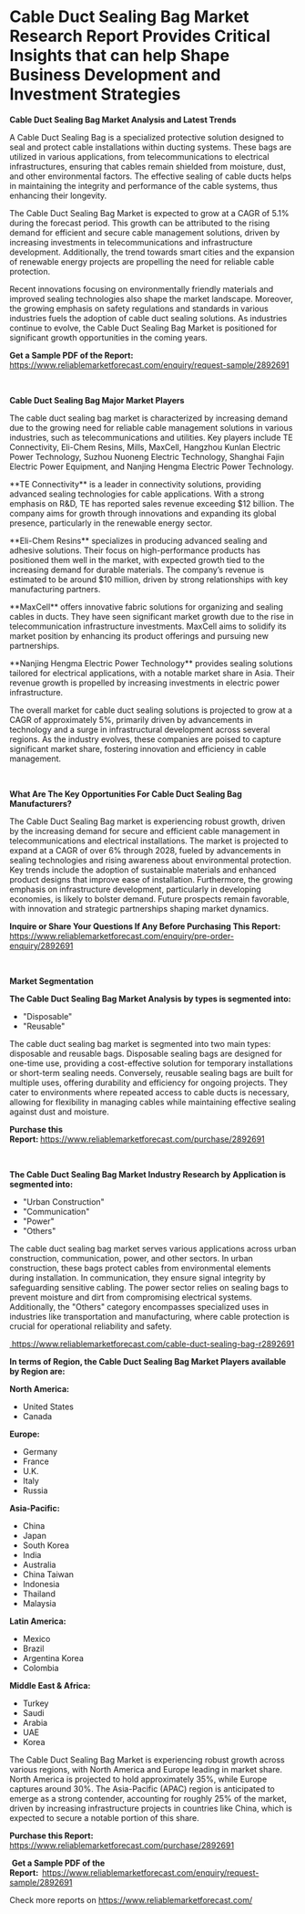 <p><h1>Cable Duct Sealing Bag Market Research Report Provides Critical Insights that can help Shape Business Development and Investment Strategies</h1></p><p><strong>Cable Duct Sealing Bag Market Analysis and Latest Trends</strong></p>
<p><p>A Cable Duct Sealing Bag is a specialized protective solution designed to seal and protect cable installations within ducting systems. These bags are utilized in various applications, from telecommunications to electrical infrastructures, ensuring that cables remain shielded from moisture, dust, and other environmental factors. The effective sealing of cable ducts helps in maintaining the integrity and performance of the cable systems, thus enhancing their longevity.</p><p>The Cable Duct Sealing Bag Market is expected to grow at a CAGR of 5.1% during the forecast period. This growth can be attributed to the rising demand for efficient and secure cable management solutions, driven by increasing investments in telecommunications and infrastructure development. Additionally, the trend towards smart cities and the expansion of renewable energy projects are propelling the need for reliable cable protection.</p><p>Recent innovations focusing on environmentally friendly materials and improved sealing technologies also shape the market landscape. Moreover, the growing emphasis on safety regulations and standards in various industries fuels the adoption of cable duct sealing solutions. As industries continue to evolve, the Cable Duct Sealing Bag Market is positioned for significant growth opportunities in the coming years.</p></p>
<p><strong>Get a Sample PDF of the Report:&nbsp;</strong> <a href="https://www.reliablemarketforecast.com/enquiry/request-sample/2892691?utm_campaign=3225&utm_medium=2&utm_source=Github&utm_content=ia&utm_term=15032025&utm_id=cable-duct-sealing-bag">https://www.reliablemarketforecast.com/enquiry/request-sample/2892691</a></p>
<p>&nbsp;</p>
<p><strong>Cable Duct Sealing Bag Major Market Players</strong></p>
<p><p>The cable duct sealing bag market is characterized by increasing demand due to the growing need for reliable cable management solutions in various industries, such as telecommunications and utilities. Key players include TE Connectivity, Eli-Chem Resins, Mills, MaxCell, Hangzhou Kunlan Electric Power Technology, Suzhou Nuoneng Electric Technology, Shanghai Fajin Electric Power Equipment, and Nanjing Hengma Electric Power Technology.</p><p>**TE Connectivity** is a leader in connectivity solutions, providing advanced sealing technologies for cable applications. With a strong emphasis on R&D, TE has reported sales revenue exceeding $12 billion. The company aims for growth through innovations and expanding its global presence, particularly in the renewable energy sector.</p><p>**Eli-Chem Resins** specializes in producing advanced sealing and adhesive solutions. Their focus on high-performance products has positioned them well in the market, with expected growth tied to the increasing demand for durable materials. The company’s revenue is estimated to be around $10 million, driven by strong relationships with key manufacturing partners.</p><p>**MaxCell** offers innovative fabric solutions for organizing and sealing cables in ducts. They have seen significant market growth due to the rise in telecommunication infrastructure investments. MaxCell aims to solidify its market position by enhancing its product offerings and pursuing new partnerships.</p><p>**Nanjing Hengma Electric Power Technology** provides sealing solutions tailored for electrical applications, with a notable market share in Asia. Their revenue growth is propelled by increasing investments in electric power infrastructure.</p><p>The overall market for cable duct sealing solutions is projected to grow at a CAGR of approximately 5%, primarily driven by advancements in technology and a surge in infrastructural development across several regions. As the industry evolves, these companies are poised to capture significant market share, fostering innovation and efficiency in cable management.</p></p>
<p>&nbsp;</p>
<p><strong>What Are The Key Opportunities For Cable Duct Sealing Bag Manufacturers?</strong></p>
<p><p>The Cable Duct Sealing Bag market is experiencing robust growth, driven by the increasing demand for secure and efficient cable management in telecommunications and electrical installations. The market is projected to expand at a CAGR of over 6% through 2028, fueled by advancements in sealing technologies and rising awareness about environmental protection. Key trends include the adoption of sustainable materials and enhanced product designs that improve ease of installation. Furthermore, the growing emphasis on infrastructure development, particularly in developing economies, is likely to bolster demand. Future prospects remain favorable, with innovation and strategic partnerships shaping market dynamics.</p></p>
<p><strong>Inquire or Share Your Questions If Any Before Purchasing This Report:</strong> <a href="https://www.reliablemarketforecast.com/enquiry/pre-order-enquiry/2892691?utm_campaign=3225&utm_medium=2&utm_source=Github&utm_content=ia&utm_term=15032025&utm_id=cable-duct-sealing-bag">https://www.reliablemarketforecast.com/enquiry/pre-order-enquiry/2892691</a></p>
<p>&nbsp;</p>
<p><strong>Market Segmentation</strong></p>
<p><strong>The Cable Duct Sealing Bag Market Analysis by types is segmented into:</strong></p>
<p><ul><li>"Disposable"</li><li>"Reusable"</li></ul></p>
<p><p>The cable duct sealing bag market is segmented into two main types: disposable and reusable bags. Disposable sealing bags are designed for one-time use, providing a cost-effective solution for temporary installations or short-term sealing needs. Conversely, reusable sealing bags are built for multiple uses, offering durability and efficiency for ongoing projects. They cater to environments where repeated access to cable ducts is necessary, allowing for flexibility in managing cables while maintaining effective sealing against dust and moisture.</p></p>
<p><strong>Purchase this Report:&nbsp;</strong><a href="https://www.reliablemarketforecast.com/purchase/2892691?utm_campaign=3225&utm_medium=2&utm_source=Github&utm_content=ia&utm_term=15032025&utm_id=cable-duct-sealing-bag">https://www.reliablemarketforecast.com/purchase/2892691</a></p>
<p>&nbsp;</p>
<p><strong>The Cable Duct Sealing Bag Market Industry Research by Application is segmented into:</strong></p>
<p><ul><li>"Urban Construction"</li><li>"Communication"</li><li>"Power"</li><li>"Others"</li></ul></p>
<p><p>The cable duct sealing bag market serves various applications across urban construction, communication, power, and other sectors. In urban construction, these bags protect cables from environmental elements during installation. In communication, they ensure signal integrity by safeguarding sensitive cabling. The power sector relies on sealing bags to prevent moisture and dirt from compromising electrical systems. Additionally, the "Others" category encompasses specialized uses in industries like transportation and manufacturing, where cable protection is crucial for operational reliability and safety.</p></p>
<p><a href="https://www.reliablemarketforecast.com/cable-duct-sealing-bag-r2892691?utm_campaign=3225&utm_medium=2&utm_source=Github&utm_content=ia&utm_term=15032025&utm_id=cable-duct-sealing-bag">&nbsp;https://www.reliablemarketforecast.com/cable-duct-sealing-bag-r2892691</a></p>
<p><strong>In terms of Region, the Cable Duct Sealing Bag Market Players available by Region are:</strong></p>
<p>
    <p> <strong> North America: </strong>
        <ul>
            <li>United States</li>
            <li>Canada</li>
        </ul>
        </p> 
    <p> <strong> Europe: </strong>
        <ul>
            <li>Germany</li>
            <li>France</li>
            <li>U.K.</li>
            <li>Italy</li>
            <li>Russia</li>
        </ul>
        </p> 
    <p> <strong> Asia-Pacific: </strong>
        <ul>
            <li>China</li>
            <li>Japan</li>
            <li>South Korea</li>
            <li>India</li>
            <li>Australia</li>
            <li>China Taiwan</li>
            <li>Indonesia</li>
            <li>Thailand</li>
            <li>Malaysia</li>
        </ul>
        </p> 
    <p> <strong> Latin America: </strong>
        <ul>
            <li>Mexico</li>
            <li>Brazil</li>
            <li>Argentina Korea</li>
            <li>Colombia</li>
        </ul>
        </p> 
    <p> <strong> Middle East & Africa: </strong>
        <ul>
            <li>Turkey</li>
            <li>Saudi</li>
            <li>Arabia</li>
            <li>UAE</li>
            <li>Korea</li>
        </ul>
    </p>
    </p>
<p><p>The Cable Duct Sealing Bag Market is experiencing robust growth across various regions, with North America and Europe leading in market share. North America is projected to hold approximately 35%, while Europe captures around 30%. The Asia-Pacific (APAC) region is anticipated to emerge as a strong contender, accounting for roughly 25% of the market, driven by increasing infrastructure projects in countries like China, which is expected to secure a notable portion of this share.</p></p>
<p><strong>Purchase this Report: </strong><a href="https://www.reliablemarketforecast.com/purchase/2892691?utm_campaign=3225&utm_medium=2&utm_source=Github&utm_content=ia&utm_term=15032025&utm_id=cable-duct-sealing-bag">https://www.reliablemarketforecast.com/purchase/2892691</a></p>
<p>&nbsp;<strong>Get a Sample PDF of the Report:&nbsp;&nbsp;</strong><a href="https://www.reliablemarketforecast.com/enquiry/request-sample/2892691?utm_campaign=3225&utm_medium=2&utm_source=Github&utm_content=ia&utm_term=15032025&utm_id=cable-duct-sealing-bag">https://www.reliablemarketforecast.com/enquiry/request-sample/2892691</a></p>
<p><strong></strong></p>
<p>Check more reports on <a href="https://www.reliablemarketforecast.com/?utm_campaign=3225&utm_medium=2&utm_source=Github&utm_content=ia&utm_term=15032025&utm_id=cable-duct-sealing-bag">https://www.reliablemarketforecast.com/</a></p>